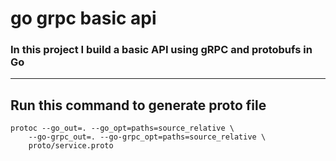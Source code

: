 # go grpc basic api

### In this project I build a basic API using gRPC and protobufs in Go

-----------------------
## Run this command to generate proto file
```
protoc --go_out=. --go_opt=paths=source_relative \
    --go-grpc_out=. --go-grpc_opt=paths=source_relative \
    proto/service.proto
```